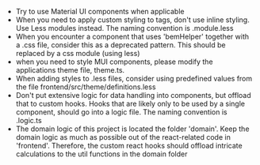 - Try to use Material UI components when applicable
- When you need to apply custom styling to tags, don't use inline styling. Use Less modules instead. The naming convention is <ComponentName>.module.less
- When you encounter a component that uses 'bemHelper' together with a .css file, consider this as a deprecated pattern. This should be replaced by a css module (using less)
- when you need to style MUI components, please modify the applications theme file, theme.ts.
- When adding styles to .less files, consider using predefined values from the file frontend/src/theme/definitions.less
- Don't put extensive logic for data handling into components, but offload that to custom hooks. Hooks that are likely only to be used by a single component, should go into a logic file. The naming convention is <ComponentName>.logic.ts
- The domain logic of this project is located the folder 'domain'. Keep the domain logic as much as possible out of the react-related code in 'frontend'. Therefore, the custom react hooks should offload intricate calculations to the util functions in the domain folder
